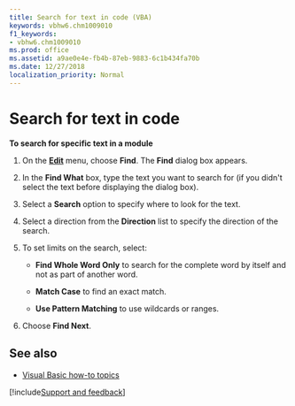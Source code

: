 ```yaml
---
title: Search for text in code (VBA)
keywords: vbhw6.chm1009010
f1_keywords:
- vbhw6.chm1009010
ms.prod: office
ms.assetid: a9ae0e4e-fb4b-87eb-9883-6c1b434fa70b
ms.date: 12/27/2018
localization_priority: Normal
---
```



# Search for text in code

**To search for specific text in a module**

1. On the **[Edit](../reference/user-interface-help/edit-menu.md#find-find-next)** menu, choose **Find**. The **Find** dialog box appears.
    
2. In the **Find What** box, type the text you want to search for (if you didn't select the text before displaying the dialog box).
    
3. Select a **Search** option to specify where to look for the text.
    
4. Select a direction from the **Direction** list to specify the direction of the search.
    
5. To set limits on the search, select:
    
   - **Find Whole Word Only** to search for the complete word by itself and not as part of another word.
    
   - **Match Case** to find an exact match.
    
   - **Use Pattern Matching** to use wildcards or ranges.
    
6. Choose **Find Next**.
    

## See also

- [Visual Basic how-to topics](../reference/user-interface-help/visual-basic-how-to-topics.md)

[!include[Support and feedback](~/includes/feedback-boilerplate.md)]